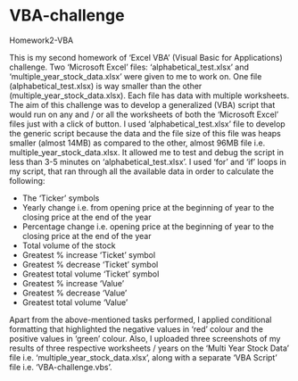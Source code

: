 # VBA-challenge
Homework2-VBA

This is my second homework of ‘Excel VBA’ (Visual Basic for Applications) challenge. Two ‘Microsoft Excel’ files: ‘alphabetical_test.xlsx’ and ‘multiple_year_stock_data.xlsx’ were given to me to work on. One file (alphabetical_test.xlsx) is way smaller than the other (multiple_year_stock_data.xlsx). Each file has data with multiple worksheets. The aim of this challenge was to develop a generalized (VBA) script that would run on any and / or all the worksheets of both the ‘Microsoft Excel’ files just with a click of button.
I used ‘alphabetical_test.xlsx’ file to develop the generic script because the data and the file size of this file was heaps smaller (almost 14MB) as compared to the other, almost 96MB file i.e. multiple_year_stock_data.xlsx. It allowed me to test and debug the script in less than 3-5 minutes on ‘alphabetical_test.xlsx’.
I used ‘for’ and ‘if’ loops in my script, that ran through all the available data in order to calculate the following:
* The ‘Ticker’ symbols
* Yearly change i.e. from opening price at the beginning of year to the closing price at the end of the year
* Percentage change i.e. opening price at the beginning of year to the closing price at the end of the year
* Total volume of the stock
* Greatest % increase ‘Ticket’ symbol
* Greatest % decrease ‘Ticket’ symbol
* Greatest total volume ‘Ticket’ symbol
* Greatest % increase ‘Value’
* Greatest % decrease ‘Value’
* Greatest total volume ‘Value’

Apart from the above-mentioned tasks performed, I applied conditional formatting that highlighted the negative values in ‘red’ colour and the positive values in ‘green’ colour.
Also, I uploaded three screenshots of my results of three respective worksheets / years on the ‘Multi Year Stock Data’ file i.e. ‘multiple_year_stock_data.xlsx’, along with a separate ‘VBA Script’ file i.e. ‘VBA-challenge.vbs’.
